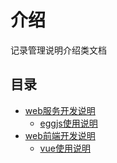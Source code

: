 # 介绍
记录管理说明介绍类文档

## 目录 ##

* [web服务开发说明](web-service/README.md)
  * [eggjs使用说明](eggjs/README.md)
* [web前端开发说明](web-ui/README.md)
    * [vue使用说明](vue/README.md)
